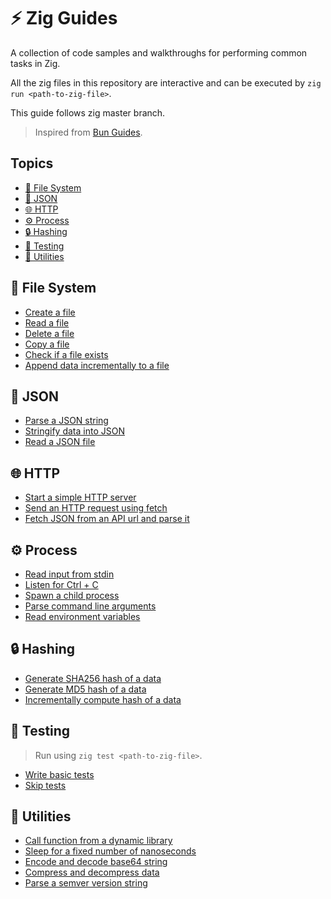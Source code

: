 # ⚡ Zig Guides
A collection of code samples and walkthroughs for performing common tasks in Zig.

All the zig files in this repository are interactive and can be executed by `zig run <path-to-zig-file>`.

This guide follows zig master branch.

> Inspired from [Bun Guides](https://bun.sh/guides).



## Topics

- [📂 File System](#-file-system)
- [📄 JSON](#-json)
- [🌐 HTTP](#-http)
- [⚙️ Process](#%EF%B8%8F-process)
- [🔒 Hashing](#-hashing)
- [🧪 Testing](#-testing)
- [🧰 Utilities](#-utilities)



## 📂 File System

- [Create a file](https://github.com/tr1ckydev/zig-guides/blob/main/guides/filesystem/create_a_file.zig)
- [Read a file](https://github.com/tr1ckydev/zig-guides/blob/main/guides/filesystem/read_a_file.zig)
- [Delete a file](https://github.com/tr1ckydev/zig-guides/blob/main/guides/filesystem/delete_a_file.zig)
- [Copy a file](https://github.com/tr1ckydev/zig-guides/blob/main/guides/filesystem/copy_a_file.zig)
- [Check if a file exists](https://github.com/tr1ckydev/zig-guides/blob/main/guides/filesystem/check_if_a_file_exists.zig)
- [Append data incrementally to a file](https://github.com/tr1ckydev/zig-guides/blob/main/guides/filesystem/append_data_incrementally.zig)



## 📄 JSON

- [Parse a JSON string](https://github.com/tr1ckydev/zig-guides/blob/main/guides/json/parse_a_json_string.zig)
- [Stringify data into JSON](https://github.com/tr1ckydev/zig-guides/blob/main/guides/json/stringify_data_into_json.zig)
- [Read a JSON file](https://github.com/tr1ckydev/zig-guides/blob/main/guides/json/read_a_json_file.zig)



## 🌐 HTTP

- [Start a simple HTTP server](https://github.com/tr1ckydev/zig-guides/blob/main/guides/http/start_a_simple_http_server.zig)
- [Send an HTTP request using fetch](https://github.com/tr1ckydev/zig-guides/blob/main/guides/http/send_http_request_using_fetch.zig)
- [Fetch JSON from an API url and parse it](https://github.com/tr1ckydev/zig-guides/blob/main/guides/http/fetch_json_api_and_parse.zig)



## ⚙️ Process

- [Read input from stdin](https://github.com/tr1ckydev/zig-guides/blob/main/guides/process/read_input_from_stdin.zig)
- [Listen for Ctrl + C](https://github.com/tr1ckydev/zig-guides/blob/main/guides/process/listen_for_ctrl_c.zig)
- [Spawn a child process](https://github.com/tr1ckydev/zig-guides/blob/main/guides/process/spawn_a_child_process.zig)
- [Parse command line arguments](https://github.com/tr1ckydev/zig-guides/blob/main/guides/process/parse_command_line_arguments.zig)
- [Read environment variables](https://github.com/tr1ckydev/zig-guides/blob/main/guides/process/read_environment_variables.zig)



## 🔒 Hashing

- [Generate SHA256 hash of a data](https://github.com/tr1ckydev/zig-guides/blob/main/guides/hashing/generate_sha256.zig)
- [Generate MD5 hash of a data](https://github.com/tr1ckydev/zig-guides/blob/main/guides/hashing/generate_md5.zig)
- [Incrementally compute hash of a data](https://github.com/tr1ckydev/zig-guides/blob/main/guides/hashing/incrementally_hash.zig)



## 🧪 Testing

> Run using `zig test <path-to-zig-file>`.

- [Write basic tests](https://github.com/tr1ckydev/zig-guides/blob/main/guides/testing/write_basic_tests.zig)
- [Skip tests](https://github.com/tr1ckydev/zig-guides/blob/main/guides/testing/write_basic_tests.zig#L19C14)



## 🧰 Utilities

- [Call function from a dynamic library](https://github.com/tr1ckydev/zig-guides/blob/main/guides/utilities/call_function_from_dynlib.zig)
- [Sleep for a fixed number of nanoseconds](https://github.com/tr1ckydev/zig-guides/blob/main/guides/utilities/sleep_for_fixed_nanoseconds.zig)
- [Encode and decode base64 string](https://github.com/tr1ckydev/zig-guides/blob/main/guides/utilities/encode_decode_base64.zig)
- [Compress and decompress data](https://github.com/tr1ckydev/zig-guides/blob/main/guides/utilities/compress_and_decompress.zig)
- [Parse a semver version string](https://github.com/tr1ckydev/zig-guides/blob/main/guides/utilities/parse_a_semver_string.zig)
